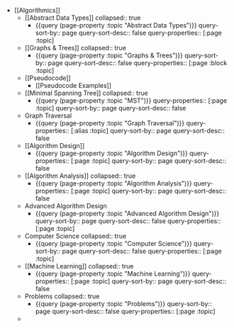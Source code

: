 - [[Algorithmics]]
	- [[Abstract Data Types]]
	  collapsed:: true
		- {{query (page-property :topic "Abstract Data Types")}}
		  query-sort-by:: page
		  query-sort-desc:: false
		  query-properties:: [:page :topic]
	- [[Graphs & Trees]]
	  collapsed:: true
		- {{query (page-property :topic "Graphs & Trees")}}
		  query-sort-by:: page
		  query-sort-desc:: false
		  query-properties:: [:page :block :topic]
	- [[Pseudocode]]
		- [[Pseudocode Examples]]
	- [[Minimal Spanning Tree]]
	  collapsed:: true
		- {{query (page-property :topic "MST")}}
		  query-properties:: [:page :topic]
		  query-sort-by:: page
		  query-sort-desc:: false
	- Graph Traversal
		- {{query (page-property :topic "Graph Traversal")}}
		  query-properties:: [:alias :topic]
		  query-sort-by:: page
		  query-sort-desc:: false
	- [[Algorithm Design]]
		- {{query (page-property :topic "Algorithm Design")}}
		  query-properties:: [:page :topic]
		  query-sort-by:: page
		  query-sort-desc:: false
	- [[Algorithm Analysis]]
	  collapsed:: true
		- {{query (page-property :topic "Algorithm Analysis")}}
		  query-properties:: [:page :topic]
		  query-sort-by:: page
		  query-sort-desc:: false
	- Advanced Algorithm Design
		- {{query (page-property :topic "Advanced Algorithm Design")}}
		  query-sort-by:: page
		  query-sort-desc:: false
		  query-properties:: [:page :topic]
	- Computer Science
	  collapsed:: true
		- {{query (page-property :topic "Computer Science")}}
		  query-sort-by:: page
		  query-sort-desc:: false
		  query-properties:: [:page :topic]
	- [[Machine Learning]]
	  collapsed:: true
		- {{query (page-property :topic "Machine Learning")}}
		  query-properties:: [:page :topic]
		  query-sort-by:: page
		  query-sort-desc:: false
	- Problems
	  collapsed:: true
		- {{query (page-property :topic "Problems")}}
		  query-sort-by:: page
		  query-sort-desc:: false
		  query-properties:: [:page :topic]
	-